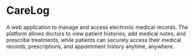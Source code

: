 # CareLog
A web application to manage and access electronic medical records. The platform allows doctors to view patient histories, add medical notes, and prescribe treatments, while patients can securely access their medical records, prescriptions, and appointment history anytime, anywhere.
